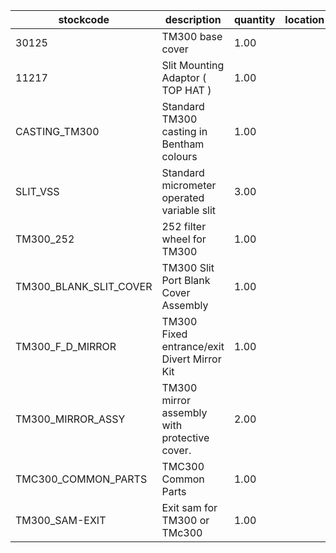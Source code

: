 |stockcode|description|quantity|location|
|---------|-----------|--------|--------|
|30125|TM300 base cover|1.00||
|11217|Slit Mounting Adaptor ( TOP HAT )|1.00||
|CASTING_TM300|Standard TM300 casting in Bentham colours|1.00||
|SLIT_VSS|Standard micrometer operated variable slit|3.00||
|TM300_252|252 filter wheel for TM300|1.00||
|TM300_BLANK_SLIT_COVER|TM300 Slit Port Blank Cover Assembly|1.00||
|TM300_F_D_MIRROR|TM300 Fixed entrance/exit Divert Mirror Kit|1.00||
|TM300_MIRROR_ASSY|TM300 mirror assembly with protective cover.|2.00||
|TMC300_COMMON_PARTS|TMC300 Common Parts|1.00||
|TM300_SAM-EXIT|Exit sam for TM300 or TMc300|1.00||
